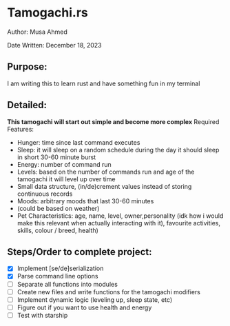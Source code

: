 # Tamogachi.rs

Author: Musa Ahmed

Date Written: December 18, 2023

## Purpose:

I am writing this to learn rust and have something fun in my terminal

## Detailed:

**This tamogachi will start out simple and become more complex**
Required Features:

-   Hunger: time since last command executes
-   Sleep: it will sleep on a random schedule during the day it should sleep in short 30-60 minute burst
-   Energy: number of command run
-   Levels: based on the number of commands run and age of the tamogachi it will level up over time
-   Small data structure, (in/de)crement values instead of storing continuous records
-   Moods: arbitrary moods that last 30-60 minutes
-   (could be based on weather)
-   Pet Characteristics: age, name, level, owner,personality (idk how i would make this relevant when actually interacting with it), favourite activities, skills, colour / breed, health)

## Steps/Order to complete project:

-   [x] Implement [se/de]serialization
-   [x] Parse command line options
-   [ ] Separate all functions into modules
-   [ ] Create new files and write functions for the tamogachi modifiers
-   [ ] Implement dynamic logic (leveling up, sleep state, etc)
-   [ ] Figure out if you want to use health and energy
-   [ ] Test with starship
